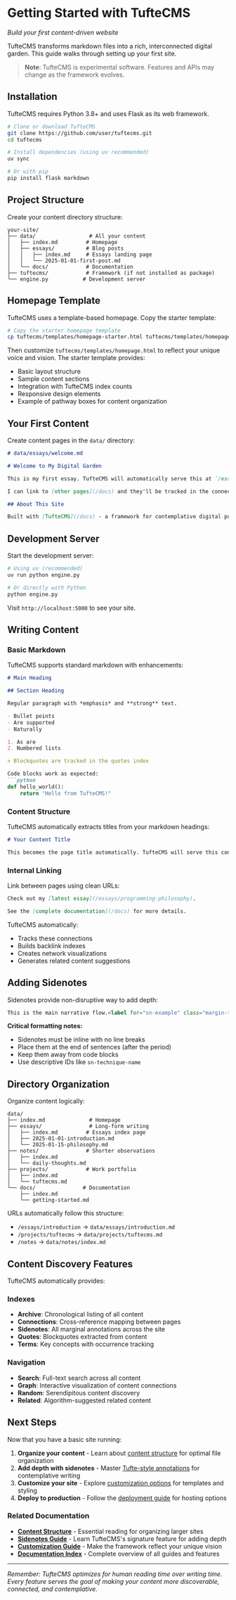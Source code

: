 # Getting Started with TufteCMS

*Build your first content-driven website*

TufteCMS transforms markdown files into a rich, interconnected digital garden. This guide walks through setting up your first site.

> **Note**: TufteCMS is experimental software. Features and APIs may change as the framework evolves.

## Installation

TufteCMS requires Python 3.8+ and uses Flask as its web framework.

```bash
# Clone or download TufteCMS
git clone https://github.com/user/tuftecms.git
cd tuftecms

# Install dependencies (using uv recommended)
uv sync

# Or with pip
pip install flask markdown
```

## Project Structure

Create your content directory structure:

```
your-site/
├── data/                 # All your content
│   ├── index.md         # Homepage
│   ├── essays/          # Blog posts
│   │   ├── index.md     # Essays landing page
│   │   └── 2025-01-01-first-post.md
│   └── docs/            # Documentation
├── tuftecms/            # Framework (if not installed as package)
└── engine.py           # Development server
```

## Homepage Template

TufteCMS uses a template-based homepage. Copy the starter template:

```bash
# Copy the starter homepage template
cp tuftecms/templates/homepage-starter.html tuftecms/templates/homepage.html
```

Then customize `tuftecms/templates/homepage.html` to reflect your unique voice and vision. The starter template provides:
- Basic layout structure
- Sample content sections  
- Integration with TufteCMS index counts
- Responsive design elements
- Example of pathway boxes for content organization

## Your First Content

Create content pages in the `data/` directory:

```markdown
# data/essays/welcome.md

# Welcome to My Digital Garden

This is my first essay. TufteCMS will automatically serve this at `/essays/welcome`.

I can link to [other pages](/docs) and they'll be tracked in the connections system.

## About This Site

Built with [TufteCMS](/docs) - a framework for contemplative digital publishing.
```

## Development Server

Start the development server:

```bash
# Using uv (recommended)
uv run python engine.py

# Or directly with Python
python engine.py
```

Visit `http://localhost:5000` to see your site.

## Writing Content

### Basic Markdown

TufteCMS supports standard markdown with enhancements:

```markdown
# Main Heading

## Section Heading

Regular paragraph with *emphasis* and **strong** text.

- Bullet points
- Are supported
- Naturally

1. As are
2. Numbered lists

> Blockquotes are tracked in the quotes index

Code blocks work as expected:
```python
def hello_world():
    return "Hello from TufteCMS!"
```

### Content Structure

TufteCMS automatically extracts titles from your markdown headings:

```markdown
# Your Content Title

This becomes the page title automatically. TufteCMS will serve this content and extract metadata from the structure and filename.
```

### Internal Linking

Link between pages using clean URLs:

```markdown
Check out my [latest essay](/essays/programming-philosophy).

See the [complete documentation](/docs) for more details.
```

TufteCMS automatically:
- Tracks these connections
- Builds backlink indexes  
- Creates network visualizations
- Generates related content suggestions

## Adding Sidenotes

Sidenotes provide non-disruptive way to add depth:

```markdown
This is the main narrative flow.<label for="sn-example" class="margin-toggle sidenote-number"></label><input type="checkbox" id="sn-example" class="margin-toggle"/><span class="sidenote">This appears in the margin without disrupting the reading flow.</span> The text continues naturally.
```

**Critical formatting notes:**
- Sidenotes must be inline with no line breaks
- Place them at the end of sentences (after the period)
- Keep them away from code blocks  
- Use descriptive IDs like `sn-technique-name`

## Directory Organization

Organize content logically:

```
data/
├── index.md              # Homepage
├── essays/               # Long-form writing
│   ├── index.md         # Essays index page
│   ├── 2025-01-01-introduction.md
│   └── 2025-01-15-philosophy.md
├── notes/               # Shorter observations
│   ├── index.md
│   └── daily-thoughts.md
├── projects/            # Work portfolio
│   ├── index.md
│   └── tuftecms.md
└── docs/               # Documentation
    ├── index.md
    └── getting-started.md
```

URLs automatically follow this structure:
- `/essays/introduction` → `data/essays/introduction.md`
- `/projects/tuftecms` → `data/projects/tuftecms.md`
- `/notes` → `data/notes/index.md`

## Content Discovery Features

TufteCMS automatically provides:

### Indexes
- **Archive**: Chronological listing of all content
- **Connections**: Cross-reference mapping between pages
- **Sidenotes**: All marginal annotations across the site
- **Quotes**: Blockquotes extracted from content
- **Terms**: Key concepts with occurrence tracking

### Navigation
- **Search**: Full-text search across all content
- **Graph**: Interactive visualization of content connections
- **Random**: Serendipitous content discovery
- **Related**: Algorithm-suggested related content

## Next Steps

Now that you have a basic site running:

1. **Organize your content** - Learn about [content structure](/docs/content-structure) for optimal file organization
2. **Add depth with sidenotes** - Master [Tufte-style annotations](/docs/sidenotes) for contemplative writing
3. **Customize your site** - Explore [customization options](/docs/customization) for templates and styling
4. **Deploy to production** - Follow the [deployment guide](/docs/deployment) for hosting options

### Related Documentation

- **[Content Structure](/docs/content-structure)** - Essential reading for organizing larger sites
- **[Sidenotes Guide](/docs/sidenotes)** - Learn TufteCMS's signature feature for adding depth
- **[Customization Guide](/docs/customization)** - Make the framework reflect your unique vision
- **[Documentation Index](/docs)** - Complete overview of all guides and features

---

*Remember: TufteCMS optimizes for human reading time over writing time. Every feature serves the goal of making your content more discoverable, connected, and contemplative.*